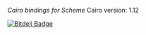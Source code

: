 _Cairo bindings for Scheme_
Cairo version: 1.12


[![Bitdeli Badge](https://d2weczhvl823v0.cloudfront.net/alvatar/sphere-cairo/trend.png)](https://bitdeli.com/free "Bitdeli Badge")

